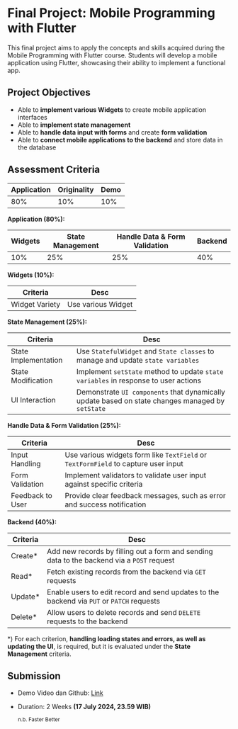 # Final Project: Mobile Programming with Flutter

This final project aims to apply the concepts and skills acquired during the Mobile Programming with Flutter course. Students will develop a mobile application using Flutter, showcasing their ability to implement a functional app.

## Project Objectives

* Able to **implement various Widgets** to create mobile application interfaces 
* Able to **implement state management**
* Able to **handle data input with forms** and create **form validation**
* Able to **connect mobile applications to the backend** and store data in the database

## Assessment Criteria

| Application | Originality | Demo | 
| ----------- | ----------- | ---- | 
| 80%         | 10%         | 10%  | 

**Application (80%):**

| Widgets | State Management | Handle Data & Form Validation | Backend |
| ------- | ---------------- | ----------------------------- | ------- |
| 10%     | 25%              | 25%                           | 40%     |

**Widgets (10%):**

| Criteria       | Desc                        | 
| -------------- | --------------------------- | 
| Widget Variety | Use various Widget | 

**State Management (25%):**

| Criteria             | Desc                                                                                             |
| -------------------- | ------------------------------------------------------------------------------------------------ |
| State Implementation | Use `StatefulWidget` and `State classes` to manage and update `state variables`                  |
| State Modification   | Implement `setState` method to update `state variables` in response to user actions              |
| UI Interaction       | Demonstrate `UI components` that dynamically update based on state changes managed by `setState` |

**Handle Data & Form Validation (25%):**

| Criteria         | Desc                                                                               |
| ---------------- | ---------------------------------------------------------------------------------- |
| Input Handling   | Use various widgets form like `TextField` or `TextFormField` to capture user input |
| Form Validation  | Implement validators to validate user input against specific criteria              |
| Feedback to User | Provide clear feedback messages, such as error and success notification            |

**Backend (40%):**

| Criteria         | Desc                                                                               |
| ---------------- | ---------------------------------------------------------------------------------- |
| Create*   | Add new records by filling out a form and sending data to the backend via a `POST` request |
| Read*  | Fetch existing records from the backend via `GET` requests             |
| Update* | Enable users to edit record and send updates to the backend via `PUT` or `PATCH` requests            |
| Delete* | Allow users to delete records and send `DELETE` requests to the backend            |

*) For each criterion, **handling loading states and errors, as well as updating the UI**, is required, but it is evaluated under the **State Management** criteria.

## Submission

* Demo Video dan Github: [Link](https://forms.gle/PcgeDXdTtpcf2MDCA)
* Duration: 2 Weeks **(17 July 2024, 23.59 WIB)**
  
  <small>n.b. Faster Better</small>